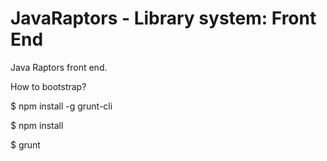 JavaRaptors - Library system: Front End
====================

Java Raptors front end.


How to bootstrap?

$ npm install -g grunt-cli

$ npm install

$ grunt 